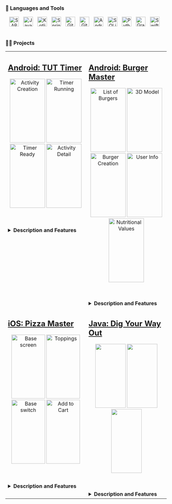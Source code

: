 <!--- ### 🏅 Certifications
<p align="center">
   <a href="course link">   
   <img src="png link" alt="admin" width="100"/>
   </a>
   <a href="course link">   
   <img src="png link" alt="app-builder" width="100"/>
   </a>
   <a href="course link">   
   <img src="png link" alt="pd1" width="100"/>
   </a>
   <a href="course link">      
   <img src="png link" alt="advance-admin" width="100"/>
   </a>
   <a href="course link">   
   <img src="png lin" alt="service" width="100"/>
   </a>
</p>
-->
#

### 🧰 Languages and Tools
<p align="center">
   <img alt="SAP" width="30px" style="padding-right:10px;" src="https://cdn.worldvectorlogo.com/logos/sap-3.svg" />
   <img alt="Java" width="30px" style="padding-right:10px;" src="https://cdn.jsdelivr.net/gh/devicons/devicon/icons/java/java-original.svg"/>
   <img alt="Kotlin" width="30px" style="padding-right:10px;" src="https://cdn.jsdelivr.net/gh/devicons/devicon/icons/kotlin/kotlin-original.svg" />
   <img alt="Spring" width="30px" style="padding-right:10px;" src="https://img.icons8.com/?size=512&id=90519&format=png" />
   <img alt="GitHub" width="30px" style="padding-right:10px;" src="https://cdn.jsdelivr.net/gh/devicons/devicon/icons/github/github-original.svg" />
   <img alt="Git" width="30px" style="padding-right:10px;" src="https://cdn.jsdelivr.net/gh/devicons/devicon/icons/git/git-original.svg" />
   <img alt="Android Studio" width="30px" style="padding-right:10px;" src="https://cdn.jsdelivr.net/gh/devicons/devicon/icons/androidstudio/androidstudio-original.svg" />
   <img alt="SQLite" width="30px" style="padding-right:10px;" src="https://cdn.jsdelivr.net/gh/devicons/devicon/icons/sqlite/sqlite-original.svg" />  
   <img alt="Python" width="30px" style="padding-right:10px;" src="https://cdn.jsdelivr.net/gh/devicons/devicon/icons/python/python-plain.svg" /> 
   <img alt="Gradle" width="30px" style="padding-right:10px;" src="https://e7.pngegg.com/pngimages/508/156/png-clipart-gradle-computer-icons-transparency-logo-scalable-graphics-share-to-mammal-text.png" />
   <img alt="Swift" width="30px" style="padding-right:10px;" src="https://cdn.jsdelivr.net/gh/devicons/devicon/icons/swift/swift-original.svg" /> 

</p>

#

### 🏋🏼 Projects
<table align="center">
   <tr>
      <!-- Android: TUT Timer -->
      <td valign="top" valign="center">
         <h2><a href="https://github.com/MarekMoric/TUT-Timer">Android: TUT Timer</a></h2>
         <p align="center">
            <img src="https://github.com/user-attachments/assets/25286fcc-3af8-4525-889a-9a73859e4a71" alt="Activity Creation" width="110" height="200"/>   
            <img src="https://github.com/user-attachments/assets/d47e7905-e99e-4071-bba0-8123d215ae9f" alt="Timer Running" width="110" height="200"/>
            <img src="https://github.com/user-attachments/assets/866f9a1b-aa0b-414d-a2f5-2ced95deef29" alt="Timer Ready" width="110" height="200"/>  
            <img src="https://github.com/user-attachments/assets/750be84c-803b-4535-8cbc-90d96eab5c6b" alt="Activity Detail" width="110" height="200"/>  
         </p>
         <br/>
         <br/>
         <details>
            <summary><b>Description and Features</b></summary>
            <p>A Kotlin application for Android created for the purpose of creating and tracking custom workout activities with the goal of achieving Time under Tension.</p>
            <b>Features</b><br/>
            <p>
               <code>Jetpack Compose</code>, <code>Material 3</code>, <code>Firebase</code>, <code>Google Store</code>
            </p>
         </details>
      </td>
      <!-- Android: Zero Waste -->
      <td valign="top">
         <h2><a href="https://github.com/MarekMoric/Burger-Master">Android: Burger Master</a></h2>
         <p align="center">
            <img src="https://github.com/user-attachments/assets/6773befa-c267-49d3-8212-0689bfcf106c" alt="List of Burgers" width="110" height="200"/>
            <img src="https://github.com/user-attachments/assets/3398c95c-3054-4535-96dc-fa314660ea66" alt="3D Model" width="110" height="200"/> 
            <img src="https://github.com/user-attachments/assets/2dacdce0-9456-4ffa-97b9-ad0eec5bd94c" alt="Burger Creation" width="110" height="200"/> 
            <img src="https://github.com/user-attachments/assets/73ddc575-5d48-4488-a052-f03e904fb95b" alt="User Info" width="110" height="200"/>
            <img src="https://github.com/user-attachments/assets/be364f9f-260f-4ed1-b731-e5f0b0936380" alt="Nutritional Values" width="110" height="200"/>
         </p>
         <br/>
         <br/>
         <details>
            <summary><b>Description and Features</b></summary>
            <p>A burger building and ordering mobile app, that helps users create their drem burger from scratch, save their masterpiece, show nutritional values and even show the 3D model of burger before it arrives.</p>
            <b>Features</b><br/>
            <p>
               <code>android</code>, <code>room</code>, <code>google-maps</code>, <code>dependency-injection</code>, <code>datastore</code>, <code>koin</code>, <code>ml-kit</code>
            </p>
         </details>
      </td>
   </tr>
   <tr>
      <!-- iOS: Pizza Master -->
      <td width="50%" valign="top">
         <h2><a href="https://github.com/MarekMoric/PizzaMaster">iOS: Pizza Master</a></h2>
         <p align="center">
            <img width="105" height="200" alt="Base screen" src="https://github.com/user-attachments/assets/301bfa67-90f3-4583-987e-df38612dad32">
            <img width="105" height="200" alt="Toppings" src="https://github.com/user-attachments/assets/57c2e514-1abd-4f11-a253-c95f11de2876">
            <img width="105" height="200" alt="Base switch" src="https://github.com/user-attachments/assets/9b59f34b-bb4e-4c8b-b4aa-2512b0aca17c">
            <img width="105" height="200" alt="Add to Cart" src="https://github.com/user-attachments/assets/aa3c6497-b1b3-4b04-8491-64bea8ee6be8">
         </p>
         <br/>
         <br/>
         <details>
            <summary><b>Description and Features</b></summary>
            <p>This IOS mobile application lets the user create it's own pizza from scratch. It includes picking base, toppings, size and adding it to cart.</p>
            <b>Features</b><br/>
            <p>
               <code>school-project</code>, <code>coredata</code>, <code>swiftui</code>, <code>swiftui-animation</code>
            </p>
         </details>
      </td>
      <!-- Java: Dig Your Way Out -->
      <td valign="top">
         <h2><a href="Link">Java: Dig Your Way Out</a></h2>
         <p align="center">
            <img src="" alt="" width="95" height="200"/>
            <img src="" alt="" width="95" height="200"/>
            <img src="" alt="" width="95" height="200"/>
         </p>
         <br/>
         <br/>
         <details>
            <summary><b>Description and Features</b></summary>
            <p>Description</p>
            <b>Features</b><br/>
            <p><code>school-project</code>, <code>Java</code>, <code>table-game</code></p>
         </details>
      </td>
   <tr>
</table>
